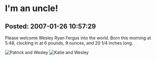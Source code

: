 I'm an uncle!
===============

Posted: 2007-01-26 10:57:29
-------------------------

Please welcome Wesley Ryan Fergus into the world. Born this morning at 5:48, clocking in at 6 pounds, 9 ounces, and 20 1/4 inches long.

<img title="Patrick and Wesley" alt="Patrick and Wesley" src="http://www.peter-aarestad.com/patrickandwes.jpg" />

<img title="Katie and Wesley" alt="Katie and Wesley" src="http://www.peter-aarestad.com/katieandwes.jpg" />
